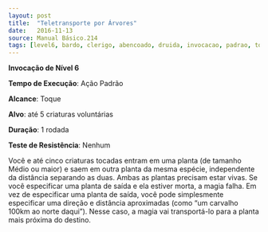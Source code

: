 ```yaml
---
layout: post
title:  "Teletransporte por Árvores"
date:   2016-11-13
source: Manual Básico.214
tags: [level6, bardo, clerigo, abencoado, druida, invocacao, padrao, toque, criatura, rodada, nenhum]
---
```


**Invocação de Nível 6**

**Tempo de Execução**: Ação Padrão

**Alcance**: Toque

**Alvo**: até 5 criaturas voluntárias

**Duração**: 1 rodada

**Teste de Resistência**: Nenhum

Você e até cinco criaturas tocadas entram em uma planta (de tamanho Médio ou maior) e saem em outra planta da mesma espécie, independente da distância separando as duas. 
Ambas as plantas precisam estar vivas. Se você especificar uma planta de saída e ela estiver morta, a magia falha.
Em vez de especificar uma planta de saída, você pode simplesmente especificar uma direção e distância aproximadas (como “um carvalho 100km ao norte daqui”). Nesse caso, a magia vai transportá-lo para a planta mais próxima do destino.
